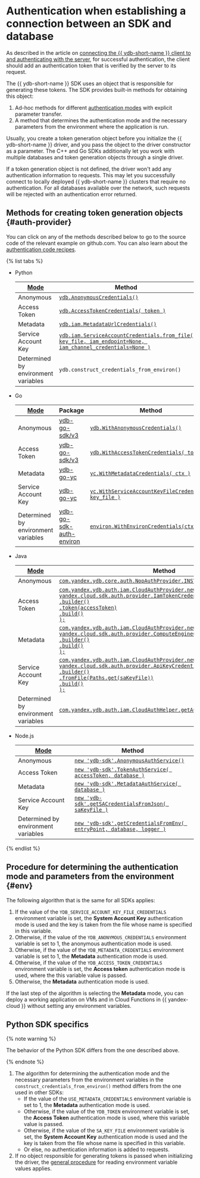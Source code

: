 # Authentication when establishing a connection between an SDK and database

As described in the article on [connecting the {{ ydb-short-name }} client to and authenticating with the server](../../../concepts/connect.md), for successful authentication, the client should add an authentication token that is verified by the server to its request.

The {{ ydb-short-name }} SDK uses an object that is responsible for generating these tokens. The SDK provides built-in methods for obtaining this object:

1. Ad-hoc methods for different [authentication modes](../../../concepts/connect.md#auth-modes) with explicit parameter transfer.
2. A method that determines the authentication mode and the necessary parameters from the environment where the application is run.

Usually, you create a token generation object before you initialize the {{ ydb-short-name }} driver, and you pass the object to the driver constructor as a parameter. The C++ and Go SDKs additionally let you work with multiple databases and token generation objects through a single driver.

If a token generation object is not defined, the driver won't add any authentication information to requests. This may let you successfully connect to locally deployed {{ ydb-short-name }} clusters that require no authentication. For all databases available over the network, such requests will be rejected with an authentication error returned.

## Methods for creating token generation objects {#auth-provider}

You can click on any of the methods described below to go to the source code of the relevant example on github.com. You can also learn about the [authentication code recipes](../recipes/auth/index.md).

{% list tabs %}

- Python

  | [Mode](../../../concepts/connect.md#auth-modes) | Method |
  | ----- | ----- |
  | Anonymous | [`ydb.AnonymousCredentials()`](https://github.com/yandex-cloud/ydb-python-sdk/tree/master/examples/anonymous-credentials) |
  | Access Token | [`ydb.AccessTokenCredentials( token )`](https://github.com/yandex-cloud/ydb-python-sdk/tree/master/examples/access-token-credentials) |
  | Metadata | [`ydb.iam.MetadataUrlCredentials()`](https://github.com/yandex-cloud/ydb-python-sdk/tree/master/examples/metadata-credentials) |
  | Service Account Key | [`ydb.iam.ServiceAccountCredentials.from_file(`</br> `key_file, iam_endpoint=None, iam_channel_credentials=None )`](https://github.com/yandex-cloud/ydb-python-sdk/tree/master/examples/service-account-credentials) |
  | Determined by environment variables | `ydb.construct_credentials_from_environ()` |

- Go

  | [Mode](../../../concepts/connect.md#auth-modes) | Package | Method |
  | ----- | ----- | ---- |
  | Anonymous | [ydb-go-sdk/v3](https://github.com/ydb-platform/ydb-go-sdk/blob/master/go.mod) | [`ydb.WithAnonymousCredentials()`](https://github.com/ydb-platform/ydb-go-examples/tree/master/cmd/auth/anonymous_credentials) |
  | Access Token | [ydb-go-sdk/v3](https://github.com/ydb-platform/ydb-go-sdk/blob/master/go.mod) | [`ydb.WithAccessTokenCredentials( token )`](https://github.com/ydb-platform/ydb-go-examples/tree/master/cmd/auth/access_token_credentials) |
  | Metadata | [ydb-go-yc](https://github.com/ydb-platform/ydb-go-yc/blob/master/go.mod) | [`yc.WithMetadataCredentials( ctx )`](https://github.com/ydb-platform/ydb-go-examples/tree/master/cmd/auth/metadata_credentials) |
  | Service Account Key | [ydb-go-yc](https://github.com/ydb-platform/ydb-go-yc/blob/master/go.mod) | [`yc.WithServiceAccountKeyFileCredentials( key_file )`](https://github.com/ydb-platform/ydb-go-examples/tree/master/cmd/auth/service_account_credentials) |
  | Determined by environment variables | [ydb-go-sdk-auth-environ](https://github.com/ydb-platform/ydb-go-sdk-auth-environ/blob/master/go.mod) | [`environ.WithEnvironCredentials(ctx)`](https://github.com/ydb-platform/ydb-go-examples/tree/master/cmd/auth/environ) |

- Java

  | [Mode](../../../concepts/connect.md#auth-modes) | Method |
  | ----- | ----- |
  | Anonymous | [`com.yandex.ydb.core.auth.NopAuthProvider.INSTANCE`](https://github.com/yandex-cloud/ydb-java-sdk/tree/master/examples/auth/anonymous_credentials) |
  | Access Token | [`com.yandex.ydb.auth.iam.CloudAuthProvider.newAuthProvider(`</br> `yandex.cloud.sdk.auth.provider.IamTokenCredentialProvider`</br> `.builder()`</br> `.token(accessToken)`</br> `.build()`</br>`);`](https://github.com/yandex-cloud/ydb-java-sdk/tree/master/examples/auth/access_token_credentials) |
  | Metadata | [`com.yandex.ydb.auth.iam.CloudAuthProvider.newAuthProvider(`</br> `yandex.cloud.sdk.auth.provider.ComputeEngineCredentialProvider`</br> `.builder()`</br> `.build()`</br>`);`](https://github.com/yandex-cloud/ydb-java-sdk/tree/master/examples/auth/metadata_credentials) |
  | Service Account Key | [`com.yandex.ydb.auth.iam.CloudAuthProvider.newAuthProvider(`</br> `yandex.cloud.sdk.auth.provider.ApiKeyCredentialProvider`</br> `.builder()`</br> `.fromFile(Paths.get(saKeyFile))`</br> `.build()`</br>`);`](https://github.com/yandex-cloud/ydb-java-sdk/tree/master/examples/auth/service_account_credentials) |
  | Determined by environment variables | [`com.yandex.ydb.auth.iam.CloudAuthHelper.getAuthProviderFromEnviron();`](https://github.com/yandex-cloud/ydb-java-sdk/tree/master/examples/auth/environ/src/main/java/com/yandex/ydb/example) |

- Node.js

  | [Mode](../../../concepts/connect.md#auth-modes) | Method |
  | ----- | ----- |
  | Anonymous | [`new 'ydb-sdk'.AnonymousAuthService()`](https://github.com/ydb-platform/ydb-nodejs-sdk/tree/main/examples/auth/anonymous-credentials) |
  | Access Token | [`new 'ydb-sdk'.TokenAuthService( accessToken, database )`](https://github.com/ydb-platform/ydb-nodejs-sdk/tree/main/examples/auth/access-token-credentials) |
  | Metadata | [`new 'ydb-sdk'.MetadataAuthService( database )`](https://github.com/ydb-platform/ydb-nodejs-sdk/tree/main/examples/auth/metadata-credentials) |
  | Service Account Key | [`new 'ydb-sdk'.getSACredentialsFromJson( saKeyFile )`](https://github.com/ydb-platform/ydb-nodejs-sdk/tree/main/examples/auth/service-account-credentials) |
  | Determined by environment variables | [`new 'ydb-sdk'.getCredentialsFromEnv( entryPoint, database, logger )`](https://github.com/ydb-platform/ydb-nodejs-sdk/tree/main/examples/auth/environ) |

{% endlist %}

## Procedure for determining the authentication mode and parameters from the environment {#env}

The following algorithm that is the same for all SDKs applies:

1. If the value of the `YDB_SERVICE_ACCOUNT_KEY_FILE_CREDENTIALS` environment variable is set, the **System Account Key** authentication mode is used and the key is taken from the file whose name is specified in this variable.
2. Otherwise, if the value of the `YDB_ANONYMOUS_CREDENTIALS` environment variable is set to 1, the anonymous authentication mode is used.
3. Otherwise, if the value of the `YDB_METADATA_CREDENTIALS` environment variable is set to 1, the **Metadata** authentication mode is used.
4. Otherwise, if the value of the `YDB_ACCESS_TOKEN_CREDENTIALS` environment variable is set, the **Access token** authentication mode is used, where the this variable value is passed.
5. Otherwise, the **Metadata** authentication mode is used.

If the last step of the algorithm is selecting the **Metadata** mode, you can deploy a working application on VMs and in Cloud Functions in {{ yandex-cloud }} without setting any environment variables.

## Python SDK specifics

{% note warning %}

The behavior of the Python SDK differs from the one described above.

{% endnote %}

1. The algorithm for determining the authentication mode and the necessary parameters from the environment variables in the `construct_credentials_from_environ()` method differs from the one used in other SDKs:
   - If the value of the `USE_METADATA_CREDENTIALS` environment variable is set to 1, the **Metadata** authentication mode is used.
   - Otherwise, if the value of the `YDB_TOKEN` environment variable is set, the **Access Token** authentication mode is used, where this variable value is passed.
   - Otherwise, if the value of the `SA_KEY_FILE` environment variable is set, the **System Account Key** authentication mode is used and the key is taken from the file whose name is specified in this variable.
   - Or else, no authentication information is added to requests.
2. If no object responsible for generating tokens is passed when initializing the driver, the [general procedure](#env) for reading environment variable values applies.

